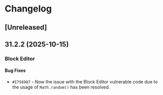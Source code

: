 # Changelog

## [Unreleased]

## 31.2.2 (2025-10-15)

### Block Editor

#### Bug Fixes

- `#I756987` - Now the issue with the Block Editor vulnerable code due to the usage of `Math.random()` has been resolved.
